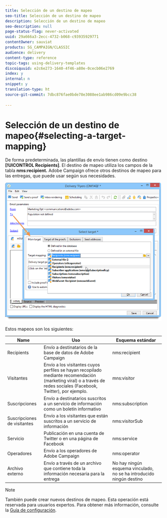 ```yaml
---
title: Selección de un destino de mapeo
seo-title: Selección de un destino de mapeo
description: Selección de un destino de mapeo
seo-description: null
page-status-flag: never-activated
uuid: 29a666a3-2ecc-4732-b068-c93935929771
contentOwner: sauviat
products: SG_CAMPAIGN/CLASSIC
audience: delivery
content-type: reference
topic-tags: using-delivery-templates
discoiquuid: e2c6e273-1640-4f46-a80e-0cecb06e2769
index: y
internal: n
snippet: y
translation-type: ht
source-git-commit: 7dbc876fae0bde78e3088ee1ab986cd09e9bcc38

---
```



# Selección de un destino de mapeo{#selecting-a-target-mapping}

De forma predeterminada, las plantillas de envío tienen como destino **[!UICONTROL Recipients]**. El destino de mapeo utiliza los campos de la tabla **nms:recipient.** Adobe Campaign ofrece otros destinos de mapeo para las entregas, que puede usar según sus necesidades.

![](assets/delivery_select_mapping.png)

Estos mapeos son los siguientes:

| Name | Uso | Esquema estándar |
|---|---|---|
| Recipients | Envío a destinatarios de la base de datos de Adobe Campaign | nms:recipient |
| Visitantes | Envío a los visitantes cuyos perfiles se hayan recopilado mediante recomendación (marketing viral) o a través de redes sociales (Facebook, Twitter), por ejemplo. | mns:visitor |
| Suscripciones | Envío a destinatarios suscritos a un servicio de información como un boletín informativo | nms:subscription |
| Suscripciones de visitantes | Envío a los visitantes que están suscritos a un servicio de información | nms:visitorSub |
| Servicio | Publicación en una cuenta de Twitter o en una página de Facebook | nms:service |
| Operadores | Envío a los operadores de Adobe Campaign | nms:operator |
| Archivo externo | Envío a través de un archivo que contiene toda la información necesaria para la entrega | No hay ningún esquema vinculado, no se ha introducido ningún destino |

>[!NOTE]
>
>También puede crear nuevos destinos de mapeo. Esta operación está reservada para usuarios expertos. Para obtener más información, consulte la [Guía de configuración](../../configuration/using/target-mapping.md).
